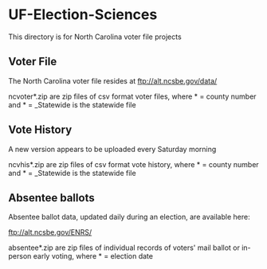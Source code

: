 # UF-Election-Sciences
This directory is for North Carolina voter file projects

## Voter File ##

The North Carolina voter file resides at ftp://alt.ncsbe.gov/data/

ncvoter*.zip are zip files of csv format voter files, where * = county number and * = _Statewide is the statewide file

## Vote History ##

A new version appears to be uploaded every Saturday morning

ncvhis*.zip are zip files of csv format vote history, where * = county number and * = _Statewide is the statewide file

## Absentee ballots ##

Absentee ballot data, updated daily during an election, are available here: 

ftp://alt.ncsbe.gov/ENRS/

absentee*.zip are zip files of individual records of voters' mail ballot or in-person early voting, where * = election date
 
